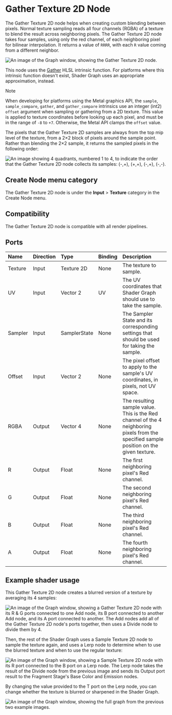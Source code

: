 # Gather Texture 2D Node

The Gather Texture 2D node helps when creating custom blending between pixels. Normal texture sampling reads all four channels (RGBA) of a texture to blend the result across neighboring pixels. The Gather Texture 2D node takes four samples, using only the red channel, of each neighboring pixel for bilinear interpolation. It returns a value of `RRRR`, with each `R` value coming from a different neighbor.

![An image of the Graph window, showing the Gather Texture 2D node.](images/sg-gather-texture-2d-node.png)

This node uses the [Gather](https://docs.microsoft.com/en-us/windows/win32/direct3dhlsl/dx-graphics-hlsl-to-gather) HLSL intrinsic function. For platforms where this intrinsic function doesn't exist, Shader Graph uses an appropriate approximation, instead.

> [!NOTE]
> When developing for platforms using the Metal graphics API, the `sample`, `sample_compare`, `gather`, and `gather_compare` intrinsics use an integer (int2) `offset` argument when sampling or gathering from a 2D texture. This value is applied to texture coordinates before looking up each pixel, and must be in the range of `-8` to `+7`. Otherwise, the Metal API clamps the `offset` value.

The pixels that the Gather Texture 2D samples are always from the top mip level of the texture, from a 2×2 block of pixels around the sample point. Rather than blending the 2×2 sample, it returns the sampled pixels in the following order:

![An image showing 4 quadrants, numbered 1 to 4, to indicate the order that the Gather Texture 2D node collects its samples: (-,+), (+,+), (-,+), (-,-).](images/sg-gather-texture-2d-node-sample-order.png)


## Create Node menu category

The Gather Texture 2D node is under the **Input** &gt; **Texture** category in the Create Node menu.

## Compatibility

The Gather Texture 2D node is compatible with all render pipelines.

## Ports

| **Name**     | **Direction** | **Type**      | **Binding** | **Description**  |
| :---         | :---          | :------       |  :------    |   :----------    |
| Texture      | Input         | Texture 2D    |    None     | The texture to sample. |
| UV           | Input         | Vector 2      |    UV       | The UV coordinates that Shader Graph should use to take the sample. |
| Sampler      | Input         | SamplerState  |    None     | The Sampler State and its corresponding settings that should be used for taking the sample.    |
| Offset       | Input         | Vector 2      |    None     | The pixel offset to apply to the sample's UV coordinates, in pixels, not UV space.       |
| RGBA         | Output        | Vector 4      |    None     | The resulting sample value. This is the Red channel of the 4 neighboring pixels from the specified sample position on the given texture.     |
| R            | Output        | Float         |    None     | The first neighboring pixel's Red channel.        |
| G            | Output        | Float         |    None     | The second neighboring pixel's Red channel.       |
| B            | Output        | Float         |    None     | The third neighboring pixel's Red channel.        |
| A            | Output        | Float         |    None     | The fourth neighboring pixel's Red channel.       |

## Example shader usage

This Gather Texture 2D node creates a blurred version of a texture by averaging its 4 samples:

![An image of the Graph window, showing a Gather Texture 2D node with its R & G ports connected to one Add node, its B port connected to another Add node, and its A port connected to another. The Add nodes add all of the Gather Texture 2D node's ports together, then uses a Divide node to divide them by 4.](images/sg-gather-texture-2d-node-example.png)

Then, the rest of the Shader Graph uses a Sample Texture 2D node to sample the texture again, and uses a Lerp node to determine when to use the blurred texture and when to use the regular texture:

![An image of the Graph window, showing a Sample Texture 2D node with its R port connected to the B port on a Lerp node. The Lerp node takes the result of the Divide node from the previous image and sends its Output port result to the Fragment Stage's Base Color and Emission nodes.](images/sg-gather-texture-2d-node-example-2.png)

By changing the value provided to the T port on the Lerp node, you can change whether the texture is blurred or sharpened in the Shader Graph.

![An image of the Graph window, showing the full graph from the previous two example images.](images/sg-gather-texture-2d-node-example-3.png)
